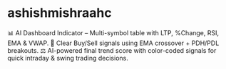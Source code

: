 # ashishmishraahc
📊 AI Dashboard Indicator – Multi-symbol table with LTP, %Change, RSI, EMA &amp; VWAP. 🚀 Clear Buy/Sell signals using EMA crossover + PDH/PDL breakouts. ⚖️ AI-powered final trend score with color-coded signals for quick intraday &amp; swing trading decisions.

